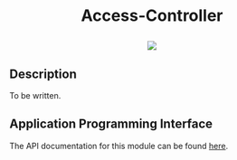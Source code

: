 # <p align="center">Access-Controller</p>
<p align="center">
    <img src="https://img.shields.io/badge/Plugin_Version-0.1.2-blue.svg?longCache=true&style=flat-square"/>
</p>

## Description
To be written.

## Application Programming Interface
The API documentation for this module can be found
[here](https://embeddedmontiarc.github.io/Elysium/plugins/access-controller/docs).